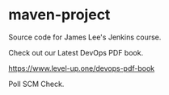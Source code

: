 # maven-project
Source code for James Lee's Jenkins course.

Check out our Latest DevOps PDF book.

https://www.level-up.one/devops-pdf-book

Poll SCM Check.
